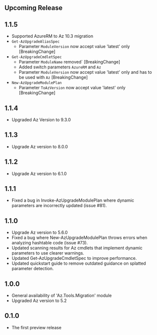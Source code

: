 <!--
    Please leave this section at the top of the change log.

    Changes for the upcoming release should go under the section titled "Upcoming Release", and should adhere to the following format:

    ## Upcoming Release
    * Overview of change #1
        - Additional information about change #1
    * Overview of change #2
        - Additional information about change #2
        - Additional information about change #2
    * Overview of change #3
    * Overview of change #4
        - Additional information about change #4

    ## YYYY.MM.DD - Version X.Y.Z (Previous Release)
    * Overview of change #1
        - Additional information about change #1
-->
## Upcoming Release

## 1.1.5
* Supported AzureRM to Az 10.3 migration
* `Get-AzUpgradeAliasSpec`
    * Parameter `ModuleVersion` now accept value 'latest' only [BreakingChange]
* `Get-AzUpgradeCmdletSpec`
    * Parameter `ModuleName` removed` [BreakingChange]
    * Added switch parameters `AzureRM` and `Az`
    * Parameter `ModuleVersion` now accept value 'latest' only and has to be used with `Az` [BreakingChange]
* `New-AzUpgradeModulePlan`
    * Parameter `ToAzVersion` now accept value 'latest' only [BreakingChange]

## 1.1.4
* Upgraded Az Version to 9.3.0

## 1.1.3
* Upgrade Az version to 8.0.0

## 1.1.2
* Upgrade Az version to 6.1.0

## 1.1.1
* Fixed a bug in Invoke-AzUpgradeModulePlan where dynamic parameters are incorrectly updated (issue #81).

## 1.1.0
* Upgrade Az version to 5.6.0
* Fixed a bug where New-AzUpgradeModulePlan throws errors when analyzing hashtable code (issue #73).
* Updated scanning results for Az cmdlets that implement dynamic parameters to use clearer warnings.
* Updated Get-AzUpgradeCmdletSpec to improve performance.
* Updated quickstart guide to remove outdated guidance on splatted parameter detection.

## 1.0.0
* General availability of 'Az.Tools.Migration' module
* Upgraded Az version to 5.2

## 0.1.0
* The first preview release
